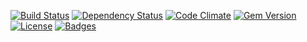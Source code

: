 [![Build Status](http://img.shields.io/travis/OpenAddressesUK/angerfist.svg)](https://travis-ci.org/OpenAddressesUK/angerfist)
[![Dependency Status](http://img.shields.io/gemnasium/OpenAddressesUK/angerfist.svg)](https://gemnasium.com/OpenAddressesUK/angerfist)
[![Code Climate](http://img.shields.io/codeclimate/github/OpenAddressesUK/angerfist.svg)](https://codeclimate.com/github/OpenAddressesUK/angerfist)
[![Gem Version](http://img.shields.io/gem/v/angerfist.svg)](https://rubygems.org/gems/angerfist)
[![License](http://img.shields.io/:license-mit-blue.svg)](http://OpenAddressesUK.mit-license.org)
[![Badges](http://img.shields.io/:badges-6/6-ff6799.svg)](https://github.com/badges/badgerbadgerbadger)
